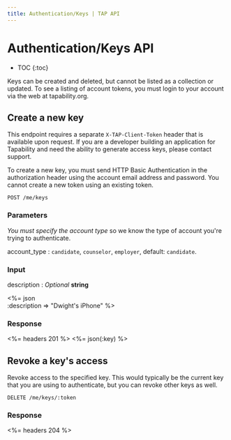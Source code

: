 ```yaml
---
title: Authentication/Keys | TAP API
---
```


# Authentication/Keys API

* TOC
{:toc}

Keys can be created and deleted, but cannot be listed as a collection or updated. To
see a listing of account tokens, you must login to your account via the web at
tapability.org.

## Create a new key

This endpoint requires a separate `X-TAP-Client-Token` header that is available
upon request. If you are a developer building an application for Tapability and need the
ability to generate access keys, please contact support.

To create a new key, you must send HTTP Basic Authentication in the authorization header
using the account email address and password. You cannot create a new token using an
existing token.

    POST /me/keys

### Parameters

_You must specify the account type_ so we know the type of account you're trying to authenticate.

account_type
: `candidate`, `counselor`, `employer`, default: `candidate`.

### Input

description
: _Optional_ **string**

<%= json \
    :description => "Dwight's iPhone"
%>

### Response

<%= headers 201 %>
<%= json(:key) %>

## Revoke a key's access

Revoke access to the specified key. This would typically be the current key that you
are using to authenticate, but you can revoke other keys as well.

    DELETE /me/keys/:token

### Response

<%= headers 204 %>
